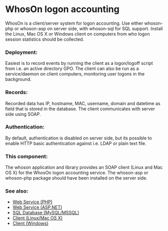 # WhosOn logon accounting

WhosOn is a client/server system for logon accounting. Use either whoson-php 
or whoson-asp on server side, with whoson-sql for SQL support. Install the 
Linux, Mac OS X or Windows client on computers from who logon session statistics 
should be collected.

### Deployment:

Easiest is to record events by running the client as a logon/logoff script 
from i.e. an active directory GPO. The client can also be run as a service/daemon 
on client computers, monitoring user logons in the background.

### Records:

Recorded data has IP, hostname, MAC, username, domain and datetime as field
that is stored in the database. The client communicates with server side using
SOAP.

### Authentication:

By default, authentication is disabled on server side, but its possible to
enable HTTP basic authentication against i.e. LDAP or plain text file.

### This component:

The whoson application and library provides an SOAP client (Linux and Mac OS X) 
for the WhosOn logon accounting service. The whoson-asp or whoson-php package 
should have been installed on the server side.

### See also:

* [Web Service (PHP)](https://github.com/nowisesys/whoson-php)
* [Web Service (ASP.NET)](https://github.com/nowisesys/whoson-asp)
* [SQL Database (MySQL/MSSQL)](https://github.com/nowisesys/whoson-sql)
* [Client (Linux/Mac OS X)](https://github.com/nowisesys/whoson-linux)
* [Client (Windows)](https://github.com/nowisesys/whoson-win)
